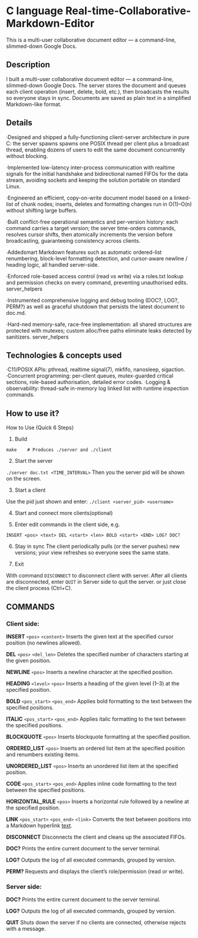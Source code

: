 # C language Real-time-Collaborative-Markdown-Editor
This is a multi-user collaborative document editor — a command-line, slimmed-down Google Docs.

## Description

I built a multi-user collaborative document editor — a command-line, slimmed-down Google Docs. The server stores the document and queues each client operation (insert, delete, bold, etc.), then broadcasts the results so everyone stays in sync. Documents are saved as plain text in a simplified Markdown-like format.

## Details
 ·Designed and shipped a fully-functioning client-server architecture in pure C: the server
 spawns spawns one POSIX thread per client plus a broadcast thread, enabling dozens of
 users to edit the same document concurrently without blocking.
 
 ·Implemented low-latency inter-process communication with realtime signals for the initial
 handshake and bidirectional named FIFOs for the data stream, avoiding sockets and keeping
 the solution portable on standard Linux.
 
 ·Engineered an efficient, copy-on-write document model based on a linked-list of chunk
 nodes; inserts, deletes and formatting changes run in O(1)–O(n) without shifting large
 buffers.
 
 ·Built conflict-free operational semantics and per-version history: each command carries a
 target version; the server time-orders commands, resolves cursor shifts, then atomically
 increments the version before broadcasting, guaranteeing consistency across clients.
 
 ·Addedsmart Markdown features such as automatic ordered-list renumbering, block-level
 formatting detection, and cursor-aware newline / heading logic, all handled server-side.
 
 ·Enforced role-based access control (read vs write) via a roles.txt lookup and permission
 checks on every command, preventing unauthorised edits. server_helpers
 
 ·Instrumented comprehensive logging and debug tooling (DOC?, LOG?, PERM?) as well as
 graceful shutdown that persists the latest document to doc.md.
 
 ·Hard-ned memory-safe, race-free implementation: all shared structures are protected with
 mutexes; custom alloc/free paths eliminate leaks detected by sanitizers. server_helpers
 
 ## Technologies & concepts used
 
 ·C11/POSIX APIs: pthread, realtime signal(7), mkfifo, nanosleep, sigaction.
 ·Concurrent programming: per-client queues, mutex-guarded critical sections,
role-based authorisation, detailed error codes.
 ·Logging & observability: thread-safe in-memory log linked list with runtime
 inspection commands.

 ## How to use it?
 
 How to Use (Quick 6 Steps)
1. Build

`make    # Produces ./server and ./client`

2. Start the server

`./server doc.txt <TIME_INTERVAL>`
Then you the server pid will be shown on the screen.

3. Start a client

Use the pid just shown and enter:
`./client <server_pid> <username>`

4. Start and connect more clients(optional)

5. Enter edit commands in the client side, e.g.

`INSERT <pos> <text>
DEL <start> <len>
BOLD <start> <END>
LOG?
DOC?`

6. Stay in sync
The client periodically pulls (or the server pushes) new versions; your view refreshes so everyone sees the same state.

7. Exit

With command `DISCONNECT` to disconnect client with server.
After all clients are disconnected, enter `QUIT` in Server side to quit the server.
or just close the client process (Ctrl+C).

## COMMANDS

### Client side:
**INSERT** `<pos>` `<content>`
Inserts the given text at the specified cursor position (no newlines allowed).

**DEL** `<pos>` `<del_len>`
Deletes the specified number of characters starting at the given position.

**NEWLINE** `<pos>`
Inserts a newline character at the specified position.

**HEADING** `<level>` `<pos>`
Inserts a heading of the given level (1–3) at the specified position.

**BOLD** `<pos_start>` `<pos_end>`
Applies bold formatting to the text between the specified positions.

**ITALIC** `<pos_start>` `<pos_end>`
Applies italic formatting to the text between the specified positions.

**BLOCKQUOTE** `<pos>`
Inserts blockquote formatting at the specified position.

**ORDERED_LIST** `<pos>`
Inserts an ordered list item at the specified position and renumbers existing items.

**UNORDERED_LIST** `<pos>`
Inserts an unordered list item at the specified position.

**CODE** `<pos_start>` `<pos_end>`
Applies inline code formatting to the text between the specified positions.

**HORIZONTAL_RULE** `<pos>`
Inserts a horizontal rule followed by a newline at the specified position.

**LINK** `<pos_start>` `<pos_end>` `<link>`
Converts the text between positions into a Markdown hyperlink [text](link).

**DISCONNECT**
Disconnects the client and cleans up the associated FIFOs.

**DOC?**
Prints the entire current document to the server terminal.

**LOG?**
Outputs the log of all executed commands, grouped by version.

**PERM?**
Requests and displays the client’s role/permission (read or write).

### Server side:

**DOC?**
Prints the entire current document to the server terminal.

**LOG?**
Outputs the log of all executed commands, grouped by version.

**QUIT**
Shuts down the server if no clients are connected, otherwise rejects with a message.
 

